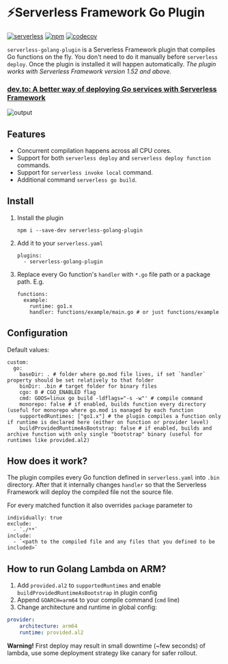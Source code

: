 # ⚡️Serverless Framework Go Plugin

[![serverless](http://public.serverless.com/badges/v3.svg)](http://www.serverless.com)
[![npm](https://img.shields.io/npm/v/serverless-golang-plugin)](https://www.npmjs.com/package/serverless-golang-plugin)
[![codecov](https://codecov.io/gh/mthenw/serverless-go-plugin/branch/master/graph/badge.svg)](https://codecov.io/gh/mthenw/serverless-go-plugin)

`serverless-golang-plugin` is a Serverless Framework plugin that compiles Go functions on the fly. You don't need to do it manually before `serverless deploy`. Once the plugin is installed it will happen automatically. *The plugin works with Serverless Framework version 1.52 and above.*

### [dev.to: A better way of deploying Go services with Serverless Framework](https://dev.to/mthenw/a-better-way-of-deploying-go-services-with-serverless-framework-41c4)

![output](https://user-images.githubusercontent.com/455261/73918022-fb952e00-48c0-11ea-9120-a7f34ad1ae55.gif)

## Features

- Concurrent compilation happens across all CPU cores.
- Support for both `serverless deploy` and `serverless deploy function` commands.
- Support for `serverless invoke local` command.
- Additional command `serverless go build`.

## Install


1. Install the plugin

    ```
    npm i --save-dev serverless-golang-plugin
    ```

1. Add it to your `serverless.yaml`

    ```
    plugins:
      - serverless-golang-plugin
    ```

1. Replace every Go function's `handler` with `*.go` file path or a package path. E.g.

    ```
    functions:
      example:
        runtime: go1.x
        handler: functions/example/main.go # or just functions/example
    ```

## Configuration

Default values:

```
custom:
  go:
    baseDir: . # folder where go.mod file lives, if set `handler` property should be set relatively to that folder
    binDir: .bin # target folder for binary files
    cgo: 0 # CGO_ENABLED flag
    cmd: GOOS=linux go build -ldflags="-s -w"' # compile command
    monorepo: false # if enabled, builds function every directory (useful for monorepo where go.mod is managed by each function
    supportedRuntimes: ["go1.x"] # the plugin compiles a function only if runtime is declared here (either on function or provider level) 
    buildProvidedRuntimeAsBootstrap: false # if enabled, builds and archive function with only single "bootstrap" binary (useful for runtimes like provided.al2)
```

## How does it work?

The plugin compiles every Go function defined in `serverless.yaml` into `.bin` directory. After that it internally changes `handler` so that the Serverless Framework will deploy the compiled file not the source file.

For every matched function it also overrides `package` parameter to

```
individually: true
exclude:
  - `./**`
include:
  - `<path to the compiled file and any files that you defined to be included>`
```

## How to run Golang Lambda on ARM?

1. Add `provided.al2` to `supportedRuntimes` and enable `buildProvidedRuntimeAsBootstrap` in plugin config
2. Append `GOARCH=arm64` to your compile command (`cmd` line)
3. Change architecture and runtime in global config:
```yaml
provider:
    architecture: arm64
    runtime: provided.al2
```   

**Warning!** First deploy may result in small downtime (~few seconds) of lambda, use some deployment strategy like canary for safer rollout.
